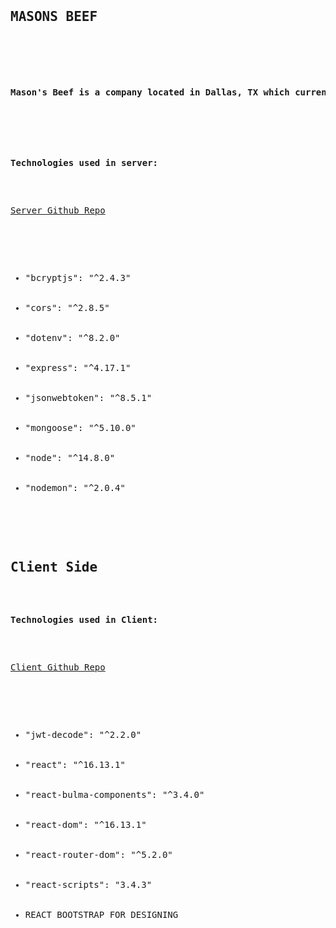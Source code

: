 <pre>
    <div class="container">
        <div class="block two first">
            <h2>MASONS BEEF</h2>
            <div class="wrap">
            <h4>Mason's Beef is a company located in Dallas, TX which currently has around 300 clients. They sell artisan beef jerky, and as of yet have no online<break /> presence in the form of a website. This project will be to build them a fully functional full stack application with RESTful routing. The end goal is to give the client(owners of the company) the ability to take orders via their website, add products, remove products, and display quantities available. <break />On MongoDB I will store product name, description, qunaitity in stock, and a link to the product image. Users will also be stored on the database and authenticated via json web tokens to check for admin or regular user. Admins will be able to edit delete and add new products. <break />Once MVP is reached, I plan on adding another feature where users can add items to a cart which will save for x amount of time.</h4></div>
            <div class="wrap">
                <p><strong>Technologies used in server:</strong></p>
                <p><a href="https://github.com/dmitriyz718/masonsbeef-server">Server Github Repo</a></p>
                <ul>
                    <li>"bcryptjs": "^2.4.3"</li>
    <li>"cors": "^2.8.5"</li>
    <li>"dotenv": "^8.2.0"</li>
    <li>"express": "^4.17.1"</li>
    <li>"jsonwebtoken": "^8.5.1"</li>
    <li>"mongoose": "^5.10.0"</li>
    <li>"node": "^14.8.0"</li>
    <li>"nodemon": "^2.0.4"</li>
    </ul>
    <h2>Client Side</h2>
   <p><strong>Technologies used in Client:</strong></p>
   <p><a href="https://github.com/dmitriyz718/masonsbeef-client">Client Github Repo</a></p>
   <ul>
        <li>"jwt-decode": "^2.2.0"</li>
    <li>"react": "^16.13.1"</li>
    <li>"react-bulma-components": "^3.4.0"</li>
    <li>"react-dom": "^16.13.1"</li>
    <li>"react-router-dom": "^5.2.0"</li>
    <li>"react-scripts": "3.4.3"</li>
    <li>REACT BOOTSTRAP FOR DESIGNING</li>
    </ul>
            </div>
        </div>
    </div>
</pre>
